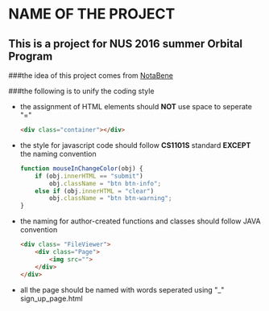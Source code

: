 NAME OF THE PROJECT
========
This is a project for NUS 2016 summer Orbital Program
--------

###the idea of this project comes from [NotaBene](http://nb.mit.edu/)
 
###the following is to unify the coding style
* the assignment of HTML elements should **NOT** use space to seperate "="
    ```html
    <div class="container"></div>
    ```
* the style for javascript code should follow **CS1101S** standard **EXCEPT** the naming convention
    ```javascript
    function mouseInChangeColor(obj) {
        if (obj.innerHTML == "submit")
            obj.className = "btn btn-info";
        else if (obj.innerHTML = "clear")
            obj.className = "btn btn-warning";
    }
    ```
* the naming for author-created functions and classes should follow JAVA convention
    ```html
    <div class= "FileViewer">
        <div class="Page">     
            <img src="">
        </div>
    </div>
    ```
* all the page should be named with words seperated using "_"
    sign_up_page.html
